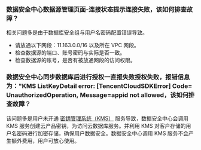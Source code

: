 ### 数据安全中心数据源管理页面-连接状态提示连接失败，该如何排查故障？
相关问题多是由于数据库安全组与用户名密码配置错误导致。
- 请放通以下网段：11.163.0.0/16 以及所在 VPC 网段。
- 检查数据源的端口、账号密码与实际是否一致。
- 检查数据源的账号，是否有被放通网段的访问权限。

### 数据安全中心同步数据库后进行授权一直报失败授权失败，报错信息为："KMS ListKeyDetail error: [TencentCloudSDKError] Code=UnauthorizedOperation, Message=appid not allowed，该如何排查故障？
该问题多是用户未开通 [密钥管理系统（KMS）](https://cloud.tencent.com/document/product/573/34388) 服务导致，数据安全中心会调用 KMS 服务创建云产品密钥，为访问云数据库服务。并利用 KMS 对客户存储的用户名密码进行加密存储，确保用户数据安全。数据安全中心调用 KMS 服务不会产生额外费用，用户可放心使用。


